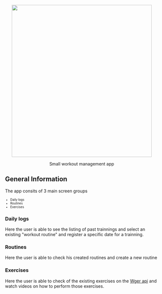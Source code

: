 <p align="center">
  <img width="460" height="500" src="https://i.imgur.com/Ntjk8dO.png">
</p>
<p align="center">Small workout management app</p>



<h2> General Information </h2>

<p> The app consits of 3 main screen groups</p>


<ul style="font-size:10px">
  <li style="font-size:10px">Daily logs</li>
  <li>Routines</li>
  <li>Exercises</li>
</ul>


<h3>Daily logs</h3>
<p> Here the user is able to see the listing of past trainnings and select an existing "workout routine" and register a specific date for a trainning.</p>


<h3>Routines</h3>
<p> Here the user is able to check his created routines and create a new routine</p>

<h3>Exercises</h3>
<p> Here the user is able to check of the existing exercises on the <a href='https://wger.de/api/v2/exercise/'>Wger api</a> and watch videos on how to perform those exercises.</p>
